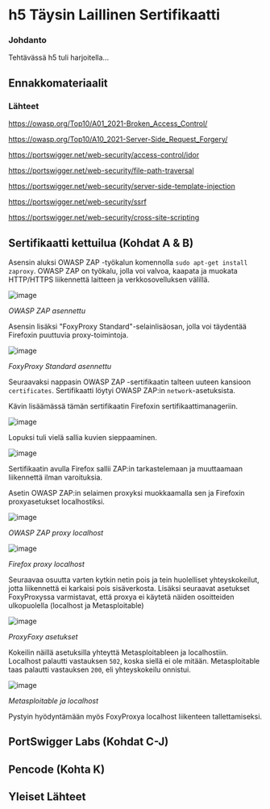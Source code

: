 # h5 Täysin Laillinen Sertifikaatti

### Johdanto

Tehtävässä h5 tuli harjoitella...

## Ennakkomateriaalit

### Lähteet

https://owasp.org/Top10/A01_2021-Broken_Access_Control/

https://owasp.org/Top10/A10_2021-Server-Side_Request_Forgery/

https://portswigger.net/web-security/access-control/idor

https://portswigger.net/web-security/file-path-traversal

https://portswigger.net/web-security/server-side-template-injection

https://portswigger.net/web-security/ssrf

https://portswigger.net/web-security/cross-site-scripting

## Sertifikaatti kettuilua (Kohdat A & B)

Asensin aluksi OWASP ZAP -työkalun komennolla `sudo apt-get install zaproxy`. OWASP ZAP on työkalu, jolla voi valvoa, kaapata ja muokata HTTP/HTTPS liikennettä laitteen ja verkkosovelluksen välillä.

![image](https://github.com/user-attachments/assets/20ef640b-7f2d-42a3-b5cc-4072bd7ef8b4)

_OWASP ZAP asennettu_

Asensin lisäksi "FoxyProxy Standard"-selainlisäosan, jolla voi täydentää Firefoxin puuttuvia proxy-toimintoja.

![image](https://github.com/user-attachments/assets/c3920a4f-6237-43d9-97fa-548305ca3de9)

_FoxyProxy Standard asennettu_

Seuraavaksi nappasin OWASP ZAP -sertifikaatin talteen uuteen kansioon `certificates`. Sertifikaatti löytyi OWASP ZAP:in `network`-asetuksista.

Kävin lisäämässä tämän sertifikaatin Firefoxin sertifikaattimanageriin.

![image](https://github.com/user-attachments/assets/aefd0368-9ddc-4f56-9725-a379717fcf05)

Lopuksi tuli vielä sallia kuvien sieppaaminen.

![image](https://github.com/user-attachments/assets/b258d395-7be2-4f69-bd42-076e00eca66c)

Sertifikaatin avulla Firefox sallii ZAP:in tarkastelemaan ja muuttaamaan liikennettä ilman varoituksia.

Asetin OWASP ZAP:in selaimen proxyksi muokkaamalla sen ja Firefoxin proxyasetukset localhostiksi.

![image](https://github.com/user-attachments/assets/6ccc6d25-f64d-48f0-a31d-ffd2acdd597c)

_OWASP ZAP proxy localhost_

![image](https://github.com/user-attachments/assets/7f3bc4ce-42d3-4237-bbeb-9f96e9131c9f)

_Firefox proxy localhost_

Seuraavaa osuutta varten kytkin netin pois ja tein huolelliset yhteyskokeilut, jotta liikennettä ei karkaisi pois sisäverkosta. Lisäksi seuraavat asetukset FoxyProxyssa varmistavat, että proxya ei käytetä näiden osoitteiden ulkopuolella (localhost ja Metasploitable)

![image](https://github.com/user-attachments/assets/a0bd277c-96cd-4913-97a7-fb82bb07b2b6)

_ProxyFoxy asetukset_

Kokeilin näillä asetuksilla yhteyttä Metasploitableen ja localhostiin. Localhost palautti vastauksen `502`, koska siellä ei ole mitään. Metasploitable taas palautti vastauksen `200`, eli yhteyskokeilu onnistui.

![image](https://github.com/user-attachments/assets/0e4426ae-4830-4af8-bad9-895ca4803e8d)

_Metasploitable ja localhost_

Pystyin hyödyntämään myös FoxyProxya localhost liikenteen tallettamiseksi.

## PortSwigger Labs (Kohdat C-J)

## Pencode (Kohta K)

## Yleiset Lähteet
